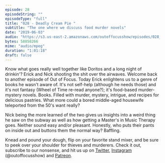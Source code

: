 ```yaml
---
episode: 28
episodeString: ""
episodeType: "full"
title: "028 - Deadly Cream Pie "
subtitle: "The one where we discuss food murder novels" 
date: "2019-06-03"
audio: "https://s3.us-east-2.amazonaws.com/outoffocusshow/episodes/028_deadly-cream-pie.mp3"
bytes: 58858266
mime: "audio/mpeg"
duration: "1:01:18"
draft: false
---
```


Know what goes really well together like Doritos and a long night of drinkin'? Erick and Nick shooting the shit over the airwaves. Welcome back to another episode of Out of Focus. Today Erick enlightens us to a genre of books he wasn't aware of. It's not self-help (although he needs those) and it's not fantasy (Wheel of Time re-read anyone?); it's food-based murder-mystery novels. Books. Filled with murder, mystery, intrigue, and recipes for delicious pastries. What more could a bored middle-aged housewife teleported from the 50's want really?

Nick being the more learned of the two gives us insights into a weird thing he saw on the subway as well as how getting a Master's in Music Therapy goes. Neither sound easy and/or pleasant. Honestly, who puts their pants on inside out and buttons them the normal way? Baffling.

Knead and pound your dough, flip on your favorite stand mixer, and be sure to peek over your shoulder for thieves and murderers. Check it out, subscribe to our nonsense, and hit us up on [Twitter][twit], [Instagram][insta] (\@outoffocusshow) and [Patreon][patreon].

[twit]: https://twitter.com/outoffocusshow
[insta]: https://instagram.com/outoffocusshow
[patreon]: https://www.patreon.com/outoffocusshow
